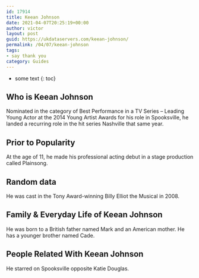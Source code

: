 ```yaml
---
id: 17914
title: Keean Johnson
date: 2021-04-07T20:25:19+00:00
author: victor
layout: post
guid: https://ukdataservers.com/keean-johnson/
permalink: /04/07/keean-johnson
tags:
- say thank you
category: Guides
---
```


* some text
{: toc}


## Who is Keean Johnson



Nominated in the category of Best Performance in a TV Series &#8211; Leading Young Actor at the 2014 Young Artist Awards for his role in Spooksville, he landed a recurring role in the hit series Nashville that same year.

                
                
                
## Prior to Popularity



At the age of 11, he made his professional acting debut in a stage production called Plainsong.

                
                
                
## Random data



He was cast in the Tony Award-winning Billy Elliot the Musical in 2008.

                
                
                
## Family & Everyday Life of Keean Johnson



He was born to a British father named Mark and an American mother. He has a younger brother named Cade.

                
                
                
## People Related With Keean Johnson



He starred on Spooksville opposite Katie Douglas.

                
              
            
          
          
          